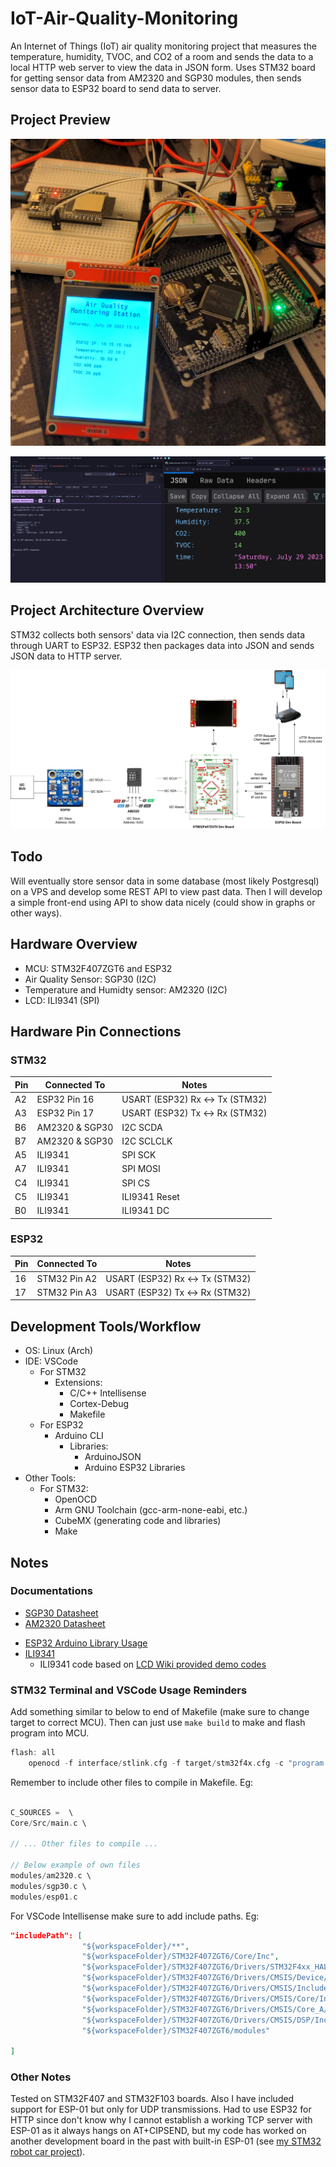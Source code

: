 # IoT-Air-Quality-Monitoring
An Internet of Things (IoT) air quality monitoring project that measures the temperature, humidity, TVOC, and CO2 of a room and sends the data to a local HTTP web server to view the data in JSON form.
Uses STM32 board for getting sensor data from AM2320 and SGP30 modules, then sends sensor data to ESP32 board to send data to server. 

## Project Preview
![](./resources/hardware.jpg)

![](./resources/webdemo.jpg)

## Project Architecture Overview
STM32 collects both sensors' data via I2C connection, then sends data through UART to ESP32. ESP32 then packages data into JSON and sends JSON data to HTTP server.

![](./resources/iotdiagram.png)

## Todo
Will eventually store sensor data in some database (most likely Postgresql) on a VPS and develop some REST API to view past data. Then I will develop a simple front-end using API to show data nicely (could show in graphs or other ways).

## Hardware Overview
- MCU: STM32F407ZGT6 and ESP32
- Air Quality Sensor: SGP30 (I2C)
- Temperature and Humidty sensor: AM2320 (I2C)
- LCD: ILI9341 (SPI)
<!-- - Wireless Module: ESP-01 (UART) -->



## Hardware Pin Connections

### STM32
|   Pin |   Connected To    |       Notes                       |
|-------|-------------------|-----------------------------------|
|   A2  |   ESP32 Pin 16    | USART (ESP32) Rx <-> Tx (STM32)   |
|   A3  |   ESP32 Pin 17    | USART (ESP32) Tx <-> Rx (STM32)   |
|   B6  |   AM2320 & SGP30  | I2C SCDA  |
|   B7  |   AM2320 & SGP30  | I2C SCLCLK  |
|   A5  |   ILI9341         | SPI SCK |
|   A7  |   ILI9341         | SPI MOSI |
|   C4  |   ILI9341         | SPI CS |
|   C5  |   ILI9341         | ILI9341 Reset |
|   B0  |   ILI9341         | ILI9341 DC |


### ESP32
|   Pin |   Connected To    |       Notes                       |
|-------|-------------------|-----------------------------------|
|   16  |   STM32 Pin A2    | USART (ESP32) Rx <-> Tx (STM32)   |
|   17  |   STM32 Pin A3    | USART (ESP32) Tx <-> Rx (STM32)   |

## Development Tools/Workflow
- OS: Linux (Arch)
- IDE: VSCode
    - For STM32
        - Extensions:
            - C/C++ Intellisense
            - Cortex-Debug
            - Makefile
    - For ESP32
        - Arduino CLI
            - Libraries:
                - ArduinoJSON
                - Arduino ESP32 Libraries
- Other Tools:
    - For STM32:
        - OpenOCD
        - Arm GNU Toolchain (gcc-arm-none-eabi, etc.)
        - CubeMX (generating code and libraries)
        - Make



## Notes
### Documentations
- [SGP30 Datasheet](https://www.mouser.com/pdfdocs/Sensirion_Gas_Sensors_SGP30_Datasheet_EN-1148053.pdf)
- [AM2320 Datasheet](https://cdn-shop.adafruit.com/product-files/3721/AM2320.pdf)
<!-- - [ESP-01 AT Commands](https://docs.espressif.com/projects/esp-at/en/release-v2.2.0.0_esp8266/AT_Command_Set/index.html) 
(Note this is for V2.1 which contains some newer commands like MQTT that won't work with older versions) -->
- [ESP32 Arduino Library Usage](https://docs.espressif.com/projects/arduino-esp32/en/latest/getting_started.html)
- [ILI9341](http://www.lcdwiki.com/res/MAR2808/ILI9341_Datasheet.pdf)
    - ILI9341 code based on [LCD Wiki provided demo codes](http://www.lcdwiki.com/2.8inch_IPS_SPI_Module_ILI9341)

### STM32 Terminal and VSCode Usage Reminders
Add something similar to below to end of Makefile (make sure to change target to correct MCU). Then can just use `make build` to make and flash program into MCU.
``` C 
flash: all
    openocd -f interface/stlink.cfg -f target/stm32f4x.cfg -c "program $(BUILD_DIR)/$(TARGET).elf verify reset exit"
```

Remember to include other files to compile in Makefile. Eg:
``` C

C_SOURCES =  \
Core/Src/main.c \

// ... Other files to compile ...

// Below example of own files
modules/am2320.c \
modules/sgp30.c \
modules/esp01.c
```

For VSCode Intellisense make sure to add include paths. Eg:
``` json
"includePath": [
                "${workspaceFolder}/**",
                "${workspaceFolder}/STM32F407ZGT6/Core/Inc",
                "${workspaceFolder}/STM32F407ZGT6/Drivers/STM32F4xx_HAL_Driver/Inc",
                "${workspaceFolder}/STM32F407ZGT6/Drivers/CMSIS/Device/ST/STM32F4xx/Include",
                "${workspaceFolder}/STM32F407ZGT6/Drivers/CMSIS/Include",
                "${workspaceFolder}/STM32F407ZGT6/Drivers/CMSIS/Core/Include",
                "${workspaceFolder}/STM32F407ZGT6/Drivers/CMSIS/Core_A/Include",
                "${workspaceFolder}/STM32F407ZGT6/Drivers/CMSIS/DSP/Include",
                "${workspaceFolder}/STM32F407ZGT6/modules"
                
]
```
### Other Notes
Tested on STM32F407 and STM32F103 boards. Also I have included support for ESP-01 but only for UDP transmissions. Had to use ESP32 for HTTP since don't know why I cannot establish a working TCP server with ESP-01 as it always hangs on AT+CIPSEND, but my code has worked on another development board in the past with built-in ESP-01 (see [my STM32 robot car project](https://github.com/jamesyoung-15/Mini-Robot-Cleaner)).